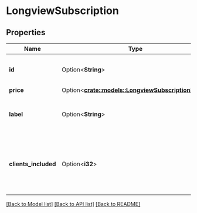 # LongviewSubscription

## Properties

Name | Type | Description | Notes
------------ | ------------- | ------------- | -------------
**id** | Option<**String**> | The unique ID of this Subscription tier.  | [optional][readonly]
**price** | Option<[**crate::models::LongviewSubscriptionPrice**](LongviewSubscription_price.md)> |  | [optional]
**label** | Option<**String**> | A display name for this Subscription tier.  | [optional][readonly]
**clients_included** | Option<**i32**> | The number of Longview Clients that may be created with this Subscription tier.  | [optional][readonly]

[[Back to Model list]](../README.md#documentation-for-models) [[Back to API list]](../README.md#documentation-for-api-endpoints) [[Back to README]](../README.md)


